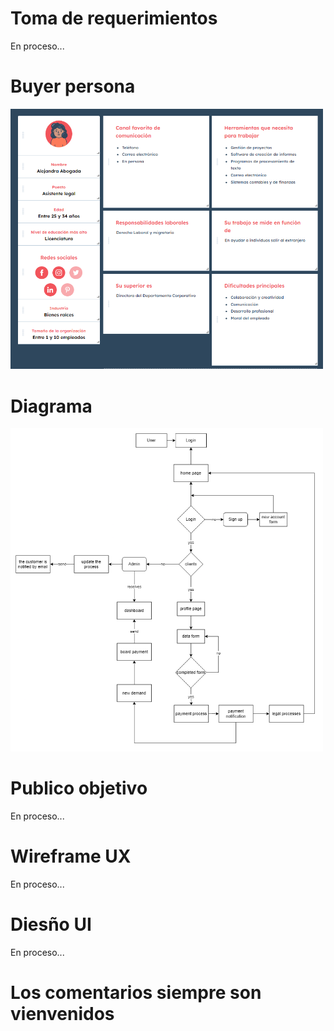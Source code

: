 # Toma de requerimientos 
En proceso...

# Buyer persona
<img src="BuyerAbogada.png" width="500" > 

# Diagrama
<img src="Diagrama02.drawio.png" width="500" > 

# Publico objetivo
En proceso...

# Wireframe UX
En proceso...

# Diesño UI
En proceso...

# Los comentarios siempre son vienvenidos